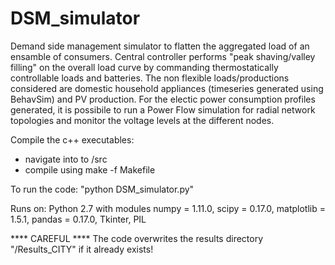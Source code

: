 # DSM_simulator

Demand side management simulator to flatten the aggregated load of an ensamble of consumers.
Central controller performs "peak shaving/valley filling" on the overall load curve by commanding
thermostatically controllable loads and batteries. The non flexible loads/productions considered are
domestic household appliances (timeseries generated using BehavSim) and PV production.
For the electic power consumption profiles generated, it is possibile to run a Power Flow simulation 
for radial network topologies and monitor the voltage levels at the different nodes.


Compile the c++ executables:

- navigate into to /src
- compile using make -f Makefile

To run the code: "python DSM_simulator.py"

Runs on: Python 2.7 with modules numpy = 1.11.0, scipy = 0.17.0, matplotlib = 1.5.1, pandas = 0.17.0, Tkinter, PIL


**** CAREFUL **** The code overwrites the results directory "/Results_CITY" if it already exists!

